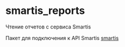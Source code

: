 # smartis_reports
Чтение отчетов с сервиса Smartis
     
Пакет для подключения к API Smartis [smartis](./src/smartis) 